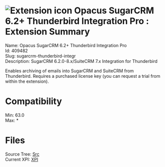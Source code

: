 # ![Extension icon](https://addons.thunderbird.net/user-media/addon_icons/409/409482-64.png?modified=1531174736) Opacus SugarCRM 6.2+ Thunderbird Integration Pro : Extension Summary

Name: Opacus SugarCRM 6.2+ Thunderbird Integration Pro  
Id: 409482  
Slug: sugarcrm-thunderbird-integr  
Description: SugarCRM 6.2.0-8.x/SuiteCRM 7.x Integration for Thunderbird

Enables archiving of emails into SugarCRM and SuiteCRM from Thunderbird. Requires a purchased license key (you can request a trial from within the extension).
  

# Compatibility
Min: 63.0  
Max: *  

# Files

Source Tree: [Src](C:/Dev/Thunderbird/ThunderKdB/xall/x68/409482-sugarcrm-thunderbird-integr/src)  
Current XPI: [XPI](C:/Dev/Thunderbird/ThunderKdB/xall/x68/409482-sugarcrm-thunderbird-integr/xpi)  



